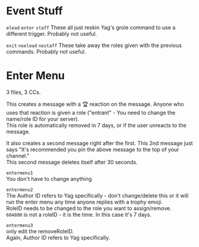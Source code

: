 # Event Stuff
`elead`
`enter`
`staff`
These all just reskin Yag's grole command to use a different trigger. Probably not useful.

`exit`
`noelead`
`nostaff`
These take away the roles given with the previous commands. Probably not useful.

# Enter Menu
3 files, 3 CCs.

This creates a message with a 🏆 reaction on the message. Anyone who uses that reaction is given a role ("entrant" - You need to change the name/role ID for your server).    
This role is automatically removed in 7 days, or if the user unreacts to the message. 

It also creates a second message right after the first. This 2nd message just says "It's recommended you pin the above message to the top of your channel."   
This second message deletes itself after 30 seconds.

`entermenu1`   
You don't have to change anything

`entermenu2`   
The Author ID refers to Yag specifically - don't change/delete this or it will run the enter menu any time anyone replies with a trophy emoji.   
RoleID needs to be changed to the role you want to assign/remove.   
`604800` is not a roleID - it is the time. In this case it's 7 days.

`entermenu3`   
only edit the removeRoleID.   
Again, Author ID refers to Yag specifically.
